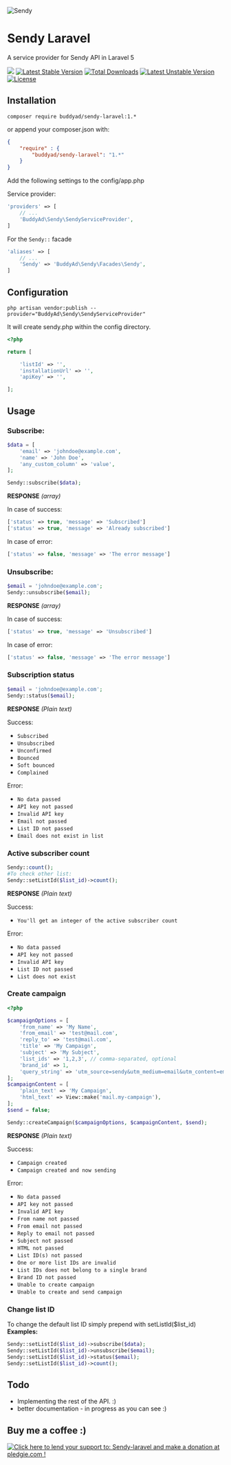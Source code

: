 ![Sendy](http://demo.hocza.com/github/sendy-laravel/sendy-laravel.png)
# Sendy Laravel
A service provider for Sendy API in Laravel 5

<a href="https://codeclimate.com/github/buddyad/sendy-laravel"><img src="https://codeclimate.com/github/buddyad/sendy-laravel/badges/gpa.svg" /></a> [![Latest Stable Version](https://poser.pugx.org/buddyad/sendy/v/stable)](https://packagist.org/packages/buddyad/sendy) [![Total Downloads](https://poser.pugx.org/buddyad/sendy/downloads)](https://packagist.org/packages/buddyad/sendy) [![Latest Unstable Version](https://poser.pugx.org/buddyad/sendy/v/unstable)](https://packagist.org/packages/buddyad/sendy) [![License](https://poser.pugx.org/buddyad/sendy/license)](https://packagist.org/packages/buddyad/sendy)

## Installation
```shell
composer require buddyad/sendy-laravel:1.*
```

or append your composer.json with:

```json
{
    "require" : {
        "buddyad/sendy-laravel": "1.*"
    }
}
```
Add the following settings to the config/app.php

Service provider:

```php
'providers' => [
    // ...
    'BuddyAd\Sendy\SendyServiceProvider',
]
```

For the `Sendy::` facade

```php
'aliases' => [
    // ...
    'Sendy' => 'BuddyAd\Sendy\Facades\Sendy',
]
```

## Configuration
```shell
php artisan vendor:publish --provider="BuddyAd\Sendy\SendyServiceProvider"
```

It will create sendy.php within the config directory.

```php
<?php

return [

    'listId' => '',
    'installationUrl' => '',
    'apiKey' => '',

];
```

## Usage
### Subscribe:

```php
$data = [
    'email' => 'johndoe@example.com',
    'name' => 'John Doe',
    'any_custom_column' => 'value',
];

Sendy::subscribe($data);
```

**RESPONSE** *(array)*

In case of success:

```php
['status' => true, 'message' => 'Subscribed']
['status' => true, 'message' => 'Already subscribed']
```
In case of error:

```php
['status' => false, 'message' => 'The error message']
```

### Unsubscribe:

```php
$email = 'johndoe@example.com';
Sendy::unsubscribe($email);
```

**RESPONSE** *(array)*

In case of success:

```php
['status' => true, 'message' => 'Unsubscribed']
```
In case of error:

```php
['status' => false, 'message' => 'The error message']
```

### Subscription status

```php
$email = 'johndoe@example.com';
Sendy::status($email);
```

**RESPONSE** *(Plain text)*

Success: 

- `Subscribed`
- `Unsubscribed`
- `Unconfirmed`
- `Bounced`
- `Soft bounced`
- `Complained`

Error:

- `No data passed`
- `API key not passed`
- `Invalid API key`
- `Email not passed`
- `List ID not passed`
- `Email does not exist in list`

### Active subscriber count

```php
Sendy::count();
#To check other list:
Sendy::setListId($list_id)->count();
```

**RESPONSE** *(Plain text)*

Success: 

- `You'll get an integer of the active subscriber count`

Error: 

- `No data passed`
- `API key not passed`
- `Invalid API key`
- `List ID not passed`
- `List does not exist`


### Create campaign

```php
<?php

$campaignOptions = [
    'from_name' => 'My Name',
    'from_email' => 'test@mail.com',
    'reply_to' => 'test@mail.com',
    'title' => 'My Campaign',
    'subject' => 'My Subject',
    'list_ids' => '1,2,3', // comma-separated, optional
    'brand_id' => 1,
    'query_string' => 'utm_source=sendy&utm_medium=email&utm_content=email%20newsletter&utm_campaign=email%20newsletter',
];
$campaignContent = [
    'plain_text' => 'My Campaign',
    'html_text' => View::make('mail.my-campaign'),
];
$send = false;

Sendy::createCampaign($campaignOptions, $campaignContent, $send);
```

**RESPONSE** *(Plain text)*

Success: 

- `Campaign created`
- `Campaign created and now sending`

Error: 

- `No data passed`
- `API key not passed`
- `Invalid API key`
- `From name not passed`
- `From email not passed`
- `Reply to email not passed`
- `Subject not passed`
- `HTML not passed`
- `List ID(s) not passed`
- `One or more list IDs are invalid`
- `List IDs does not belong to a single brand`
- `Brand ID not passed`
- `Unable to create campaign`
- `Unable to create and send campaign`

### Change list ID

To change the default list ID simply prepend with setListId($list_id)  
**Examples:**  

```php
Sendy::setListId($list_id)->subscribe($data);
Sendy::setListId($list_id)->unsubscribe($email);
Sendy::setListId($list_id)->status($email);
Sendy::setListId($list_id)->count();
```

## Todo

* Implementing the rest of the API. :)
* better documentation - in progress as you can see :)

## Buy me a coffee :)
<a href='https://pledgie.com/campaigns/31653'><img alt='Click here to lend your support to: Sendy-laravel and make a donation at pledgie.com !' src='https://pledgie.com/campaigns/31653.png?skin_name=chrome' border='0' ></a>
